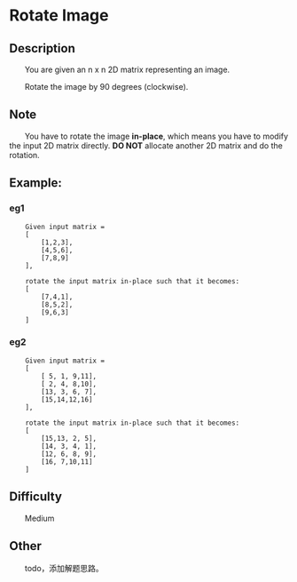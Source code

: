 # Rotate Image

## Description

&emsp;&emsp;You are given an n x n 2D matrix representing an image.
            
&emsp;&emsp;Rotate the image by 90 degrees (clockwise).

## Note

&emsp;&emsp;You have to rotate the image **in-place**, which means you have to modify the input 2D matrix directly. 
**DO NOT** allocate another 2D matrix and do the rotation.

## Example:

### eg1

```
    Given input matrix = 
    [
        [1,2,3],
        [4,5,6],
        [7,8,9]
    ],
    
    rotate the input matrix in-place such that it becomes:
    [
        [7,4,1],
        [8,5,2],
        [9,6,3]
    ]
```

### eg2

```
    Given input matrix =
    [
        [ 5, 1, 9,11],
        [ 2, 4, 8,10],
        [13, 3, 6, 7],
        [15,14,12,16]
    ], 
    
    rotate the input matrix in-place such that it becomes:
    [
        [15,13, 2, 5],
        [14, 3, 4, 1],
        [12, 6, 8, 9],
        [16, 7,10,11]
    ]
```

## Difficulty

&emsp;&emsp;Medium

## Other

&emsp;&emsp;todo，添加解题思路。